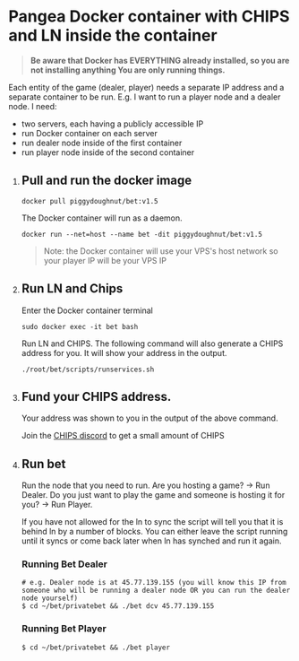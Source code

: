 # Pangea Docker container with CHIPS and LN inside the container


> **Be aware that Docker has EVERYTHING already installed, so you are not installing anything
You are only running things.**

Each entity of the game (dealer, player) needs a separate IP address and a separate container to be run.
E.g. I want to run a player node and a dealer node. I need:
- two servers, each having a publicly accessible IP
- run Docker container on each server
- run dealer node inside of the first container
- run player node inside of the second container

1. ## Pull and run the docker image

    `docker pull piggydoughnut/bet:v1.5`

    The Docker container will run as a daemon.

    `docker run --net=host --name bet -dit piggydoughnut/bet:v1.5`

    > Note: the Docker container will use your VPS's host network so your player IP will be your VPS IP

2. ## Run LN and Chips

    Enter the Docker container terminal

    `sudo docker exec -it bet bash`

    Run LN and CHIPS. The following command will also generate a CHIPS address for you. It will show your address in the output.

    `./root/bet/scripts/runservices.sh`

3. ## Fund your CHIPS address. 

    Your address was shown to you in the output of the above command.
    
    Join the [CHIPS discord](https://discord.gg/bcSpzWb) to get a small amount of CHIPS

4. ## Run bet
    
    Run the node that you need to run. Are you hosting a game? -> Run Dealer. Do you just want to play the game and someone is hosting it for you? -> Run Player.
    
    If you have not allowed for the ln to sync the script will tell you that it is behind ln by a number of blocks.
You can either leave the script running until it syncs or come back later when ln has synched and run it again.

   ### Running Bet Dealer
    ```
    # e.g. Dealer node is at 45.77.139.155 (you will know this IP from someone who will be running a dealer node OR you can run the dealer node yourself)
    $ cd ~/bet/privatebet && ./bet dcv 45.77.139.155
    ```
   ### Running Bet Player
    ```
    $ cd ~/bet/privatebet && ./bet player
    ```

   

